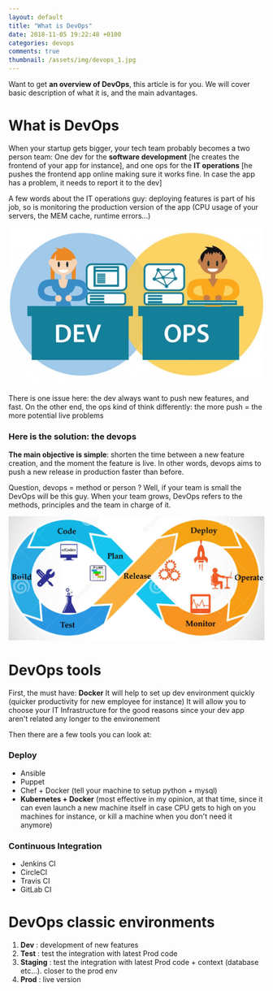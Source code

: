 ```yaml
---
layout: default
title: "What is DevOps"
date: 2018-11-05 19:22:48 +0100
categories: devops
comments: true
thumbnail: /assets/img/devops_1.jpg
---
```


Want to get **an overview of DevOps**, this article is for you. We will cover basic description of what it is, and the main advantages.

# What is DevOps

When your startup gets bigger, your tech team probably becomes a two person team:
One dev for the **software development** [he creates the frontend of your app for instance], and one ops for the **IT operations** [he pushes the frontend app online making sure it works fine. In case the app has a problem, it needs to report it to the dev]

A few words about the IT operations guy: deploying features is part of his job, so is monitoring the production version of the app (CPU usage of your servers, the MEM cache, runtime errors...)

![devops](/assets/img/devops_1.jpg "dev VS ops")

There is one issue here: the dev always want to push new features, and fast. On the other end, the ops kind of think differently: the more push = the more potential live problems

### Here is the solution: **the devops**

**The main objective is simple**: shorten the time between a new feature creation, and the moment the feature is live. In other words, devops aims to push a new release in production faster than before.

Question, devops = method or person ? Well, if your team is small the DevOps will be this guy. When your team grows, DevOps refers to the methods, principles and the team in charge of it.

![devops](/assets/img/devops_0.jpg "dev VS ops")

# DevOps tools

First, the must have: **Docker**
It will help to set up dev environment quickly (quicker productivity for new employee for instance)
It will allow you to choose your IT Infrastructure for the good reasons since your dev app aren't related any longer to the environement

Then there are a few tools you can look at:

### Deploy

- Ansible
- Puppet
- Chef + Docker (tell your machine to setup python + mysql)
- **Kubernetes + Docker** (most effective in my opinion, at that time, since it can even launch a new machine itself in case CPU gets to high on you machines for instance, or kill a machine when you don't need it anymore)

### Continuous Integration

- Jenkins CI
- CircleCI
- Travis CI
- GitLab CI

# DevOps classic environments

1. **Dev** : development of new features
2. **Test** : test the integration with latest Prod code
3. **Staging** : test the integration with latest Prod code + context (database etc...). closer to the prod env
4. **Prod** : live version
